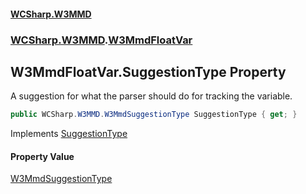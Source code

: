 #### [WCSharp\.W3MMD](README.md 'README')
### [WCSharp\.W3MMD](WCSharp.W3MMD.md 'WCSharp\.W3MMD').[W3MmdFloatVar](WCSharp.W3MMD.W3MmdFloatVar.md 'WCSharp\.W3MMD\.W3MmdFloatVar')

## W3MmdFloatVar\.SuggestionType Property

A suggestion for what the parser should do for tracking the variable\.

```csharp
public WCSharp.W3MMD.W3MmdSuggestionType SuggestionType { get; }
```

Implements [SuggestionType](WCSharp.W3MMD.IW3MmdVar.SuggestionType.md 'WCSharp\.W3MMD\.IW3MmdVar\.SuggestionType')

#### Property Value
[W3MmdSuggestionType](WCSharp.W3MMD.W3MmdSuggestionType.md 'WCSharp\.W3MMD\.W3MmdSuggestionType')